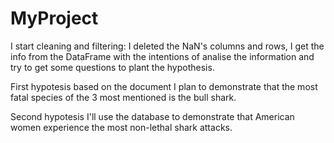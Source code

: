 # MyProject

I start cleaning and filtering:
I deleted the NaN's columns and rows, I get the info from the DataFrame with the intentions of analise the information and try to get some questions to plant the hypothesis.

First hypotesis
based on the document I plan to demonstrate that the most fatal species of the 3 most mentioned is the bull shark.

Second hypotesis
I'll use the database to demonstrate that American women experience the most non-lethal shark attacks.